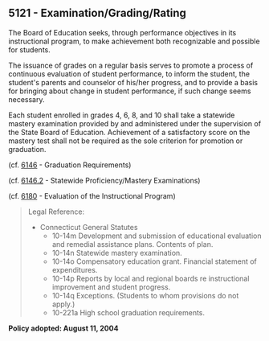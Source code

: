 ## 5121 - Examination\/Grading\/Rating

The Board of Education seeks, through performance objectives in its instructional program, to make achievement both recognizable and possible for students.

The issuance of grades on a regular basis serves to promote a process of continuous evaluation of student performance, to inform the student, the student's parents and counselor of his\/her progress, and to provide a basis for bringing about change in student performance, if such change seems necessary.

Each student enrolled in grades 4, 6, 8, and 10 shall take a statewide mastery examination provided by and administered under the supervision of the State Board of Education.  Achievement of a satisfactory score on the mastery test shall not be required as the sole criterion for promotion or graduation.

\(cf. [6146](/policies/6000/6146.md) - Graduation Requirements\)

\(cf. [6146.2](/policies/6000/6146-2.md) - Statewide Proficiency\/Mastery Examinations\)

\(cf. [6180](/policies/6000/6180.md) - Evaluation of the Instructional Program\)

> Legal Reference:
> 
> * Connecticut General Statutes
>   * 10-14m Development and submission of educational evaluation and remedial assistance plans.  Contents of plan.
>   * 10-14n Statewide mastery examination.
>   * 10-14o Compensatory education grant.  Financial statement of expenditures.
>   * 10-14p Reports by local and regional boards re instructional improvement and student progress.
>   * 10-14q Exceptions. \(Students to whom provisions do not apply.\)
>   * 10-221a High school graduation requirements.

**Policy adopted:  August 11, 2004**

